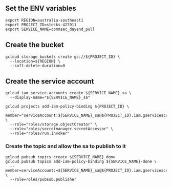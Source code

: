 ## Set the ENV variables
```
export REGION=australia-southeast1
export PROJECT_ID=stocks-427911
export SERVICE_NAME=commsec_dayend_pull
```

## Create the bucket
```
gcloud storage buckets create gs://${PROJECT_ID} \
  --location=${REGION} \
  --soft-delete-duration=0
```

## Create the service account
```
gcloud iam service-accounts create ${SERVICE_NAME}_sa \
  --display-name="${SERVICE_NAME}_sa"

gcloud projects add-iam-policy-binding ${PROJECT_ID} \
  --member="serviceAccount:${SERVICE_NAME}_sa@${PROJECT_ID}.iam.gserviceaccount.com" \
  --role="roles/storage.objectCreator" \
  --role="roles/secretmanager.secretAccessor" \
  --role="roles/run.invoker" 
```

### Create the topic and allow the sa to publish to it
```
gcloud pubsub topics create ${SERVICE_NAME}_done
gcloud pubsub topics add-iam-policy-binding ${SERVICE_NAME}-done \
  --member=serviceAccount:=${SERVICE_NAME}_sa@${PROJECT_ID}.iam.gserviceaccount.com \
  --role=roles/pubsub.publisher
```


